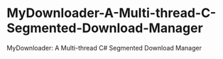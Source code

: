# MyDownloader-A-Multi-thread-C-Segmented-Download-Manager
MyDownloader: A Multi-thread C# Segmented Download Manager
